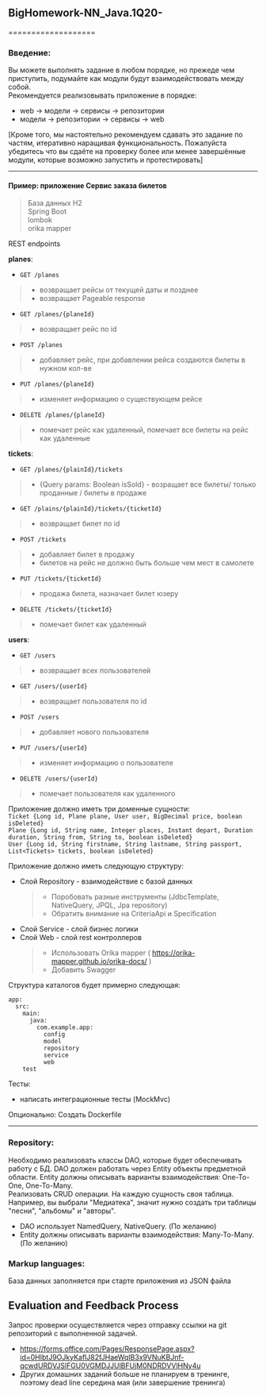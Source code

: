 ## BigHomework-NN_Java.1Q20-

===================

### Введение:
Вы можете выполнять задание в любом порядке, но прежеде чем приступить, подумайте как модули будут взаимодействовать между собой.  
Рекомендуется реализовывать приложение в порядке:
 - web -> модели -> сервисы -> репозитории
 - модели -> репозитории -> сервисы -> web  

[Кроме того, мы настоятельно рекомендуем сдавать это задание по частям, итеративно наращивая функциональность. Пожалуйста убедитесь что вы сдаёте на проверку более или менее завершённые модули, которые возможно запустить и протестировать]

***
#### __Пример: приложение Сервис заказа билетов__ 

>База данных H2  
>Spring Boot  
>lombok  
>orika mapper  

REST endpoints

__planes__:
- `GET /planes`  
> - возвращает рейсы от текущей даты и позднее
> - возвращает Pageable response
- `GET /planes/{planeId}`  
> - возвращает рейс по id
- `POST /planes` 
> - добавляет рейс, при добавлении рейса создаются билеты в нужном кол-ве  
- `PUT /planes/{planeId}` 
> - изменяет информацию о существующем рейсе    
- `DELETE /planes/{planeId}`  
> - помечает рейс как удаленный, помечает все билеты на рейс как удаленные    


__tickets__: 
- `GET /planes/{plainId}/tickets` 
> - {Query params: Boolean isSold} - возращает все билеты/ только проданные / билеты в продаже 
- `GET /plains/{plainId}/tickets/{ticketId}`  
> - возвращает билет по id
- `POST /tickets`  
> - добавляет билет в продажу
> - билетов на рейс не должно быть больше чем мест в самолете
- `PUT /tickets/{ticketId}`  
> - продажа билета, назначает билет юзеру
- `DELETE /tickets/{ticketId}`  
> - помечает билет как удаленный


__users__:
- `GET /users`  
> - возвращает всех пользователей
- `GET /users/{userId}`  
> - возвращает пользователя по id
- `POST /users`  
> - добавляет нового пользователя
- `PUT /users/{userId}`  
> - изменяет информацию о пользователе 
- `DELETE /users/{userId}`  
> - помечает пользователя как удаленного


Приложение должно иметь три доменные сущности:  
`Ticket {Long id, Plane plane, User user, BigDecimal price, boolean isDeleted}`  
`Plane {Long id, String name, Integer places, Instant depart, Duration duration, String from, String to, boolean isDeleted}`  
`User {Long id, String firstname, String lastname, String passport, List<Tickets> tickets, boolean isDeleted}`


Приложение должно иметь следующую структуру:  
- Слой Repository - взаимодействие с базой данных
  > - Поробовать разные инструменты (JdbcTemplate, NativeQuery, JPQL, Jpa repository)
  > - Обратить внимание на CriteriaApi и Specification
- Слой Service - слой бизнес логики  
- Слой Web - слой rest контроллеров
  > - Использовать Orika mapper ( https://orika-mapper.github.io/orika-docs/ )
  > - Добавить Swagger

Структура каталогов будет примерно следующая:
```
app:  
  src:  
    main:  
      java:  
        com.example.app:  
          config
          model  
          repository  
          service  
          web
    test
```  

Тесты:  
- написать интеграционные тесты (MockMvc)

Опционально: Создать Dockerfile
***

### Repository: 
Необходимо реализовать классы DAO, которые будет обеспечивать работу c БД. DAO должен работать через Entity объекты предметной области.
Entity должны описывать варианты взаимодействия: One-To-One, One-To-Many.  
Реализовать CRUD операции. На каждую сущность своя таблица. Например, вы выбрали "Медиатека", значит нужно создать три таблицы "песни", "альбомы" и "авторы".
* DAO использует NamedQuery, NativeQuery. (По желанию)
* Entity должны описывать варианты взаимодействия: Many-To-Many. (По желанию)

### Markup languages: 
База данных заполняется при старте приложения из JSON файла

## Evaluation and Feedback Process

Запрос проверки осуществляется через отправку ссылки на git репозиторий с выполненной задачей.
* https://forms.office.com/Pages/ResponsePage.aspx?id=0HIbtJ9OJkyKaflJ82fJHaeWqIB3x9VNuKBJnf-qcwdURDVJSlFGU0VGMDJJUlBFUjM0NDRDVVlHNy4u
* Других домашних заданий больше не планируем в тренинге, поэтому dead line середина мая (или завершение тренинга)
